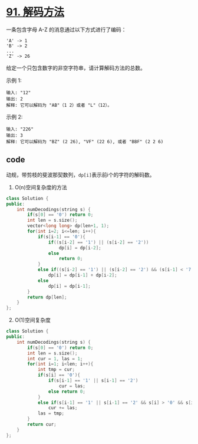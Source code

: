 # [91. 解码方法](https://leetcode-cn.com/problems/decode-ways/)

一条包含字母 A-Z 的消息通过以下方式进行了编码：

    'A' -> 1
    'B' -> 2
    ...
    'Z' -> 26
给定一个只包含数字的非空字符串，请计算解码方法的总数。

示例 1:

    输入: "12"
    输出: 2
    解释: 它可以解码为 "AB"（1 2）或者 "L"（12）。
示例 2:

    输入: "226"
    输出: 3
    解释: 它可以解码为 "BZ" (2 26), "VF" (22 6), 或者 "BBF" (2 2 6) 

## code

动规，带剪枝的斐波那契数列，`dp[i]`表示前i个的字符的解码数。

1. O(n)空间复杂度的方法

```c++
class Solution {
public:
    int numDecodings(string s) {
        if(s[0] == '0') return 0;
        int len = s.size();
        vector<long long> dp(len+1, 1);
        for(int i=2; i<=len; i++){
            if(s[i-1] == '0'){
                if((s[i-2] == '1') || (s[i-2] == '2'))
                    dp[i] = dp[i-2];
                else
                    return 0;
            }
            else if((s[i-2] == '1') || (s[i-2] == '2') && (s[i-1] < '7'))
                dp[i] = dp[i-1] + dp[i-2];
            else 
                dp[i] = dp[i-1];
        }
        return dp[len];
    }
};
```

2. O(1)空间复杂度

```c++
class Solution {
public:
    int numDecodings(string s) {
        if(s[0] == '0') return 0;
        int len = s.size();
        int cur = 1, las = 1;
        for(int i=1; i<len; i++){
            int tmp = cur;
            if(s[i] == '0'){
                if(s[i-1] == '1' || s[i-1] == '2')
                    cur = las;
                else return 0;
            }
            else if(s[i-1] == '1' || s[i-1] == '2' && s[i] > '0' && s[i] < '7')
                cur += las;
            las = tmp;
        }
        return cur;
    }
};
```
